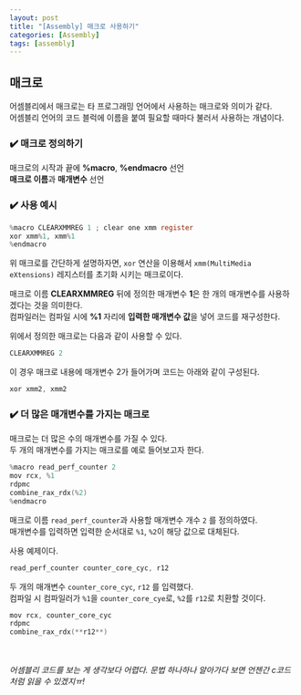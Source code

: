 ```yaml
---
layout: post
title: "[Assembly] 매크로 사용하기"
categories: [Assembly]
tags: [assembly]
---
```


## 매크로
어셈블리에서 매크로는 타 프로그래밍 언어에서 사용하는 매크로와 의미가 같다.
<br>어셈블리 언어의 코드 블럭에 이름을 붙여 필요할 때마다 불러서 사용하는 개념이다.

### ✔️ 매크로 정의하기
매크로의 시작과 끝에 **%macro**, **%endmacro** 선언
<br>**매크로 이름**과 **매개변수** 선언

### ✔️ 사용 예시
```c
%macro CLEARXMMREG 1 ; clear one xmm register
xor xmm%1, xmm%1
%endmacro
```

위 매크로를 간단하게 설명하자면, `xor` 연산을 이용해서 `xmm(MultiMedia eXtensions)` 레지스터를 초기화 시키는 매크로이다.


매크로 이름 **CLEARXMMREG** 뒤에 정의한 매개변수 **1**은 한 개의 매개변수를 사용하겠다는 것을 의미한다.
<br>컴파일러는 컴파일 시에 **%1** 자리에 **입력한 매개변수 값**을 넣어 코드를 재구성한다.

위에서 정의한 매크로는 다음과 같이 사용할 수 있다.

```c
CLEARXMMREG 2
```

이 경우 매크로 내용에 매개변수 2가 들어가며 코드는 아래와 같이 구성된다.

```c
xor xmm2, xmm2
```

### ✔️ 더 많은 매개변수를 가지는 매크로
매크로는 더 많은 수의 매개변수를 가질 수 있다.
<br>두 개의 매개변수를 가지는 매크로를 예로 들어보고자 한다.

```c
%macro read_perf_counter 2
mov rcx, %1
rdpmc
combine_rax_rdx(%2)
%endmacro
```

매크로 이름 `read_perf_counter`과 사용할 매개변수 개수 `2` 를 정의하였다. 
<br>매개변수를 입력하면 입력한 순서대로 `%1`, `%2`이 해당 값으로 대체된다.

사용 예제이다.

```c
read_perf_counter counter_core_cyc, r12
```

두 개의 매개변수 `counter_core_cyc`, `r12` 를 입력했다.
<br>컴파일 시 컴파일러가 `%1`을 `counter_core_cye`로, `%2`를 `r12`로 치환할 것이다.

```c
mov rcx, counter_core_cyc
rdpmc
combine_rax_rdx(**r12**)
```

 <br><br>
 _어셈블리 코드를 보는 게 생각보다 어렵다. 문법 하나하나 알아가다 보면 언젠간 c코드처럼 읽을 수 있겠지ㅠ!_

